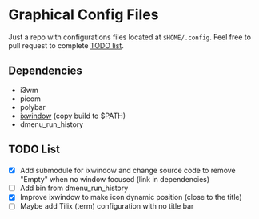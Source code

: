 # Graphical Config Files

Just a repo with configurations files located at `$HOME/.config`.
Feel free to pull request to complete [TODO list](#todo).

## Dependencies

- i3wm
- picom
- polybar
- [ixwindow](https://github.com/mattthhh/ixwindow) (copy build to $PATH)
- dmenu_run_history

## <p id="todo">TODO List

- [x] Add submodule for ixwindow and change source code to remove "Empty" when no window focused (link in dependencies)
- [ ] Add bin from dmenu_run_history
- [x] Improve ixwindow to make icon dynamic position (close to the title)
- [ ] Maybe add Tilix (term) configuration with no title bar
